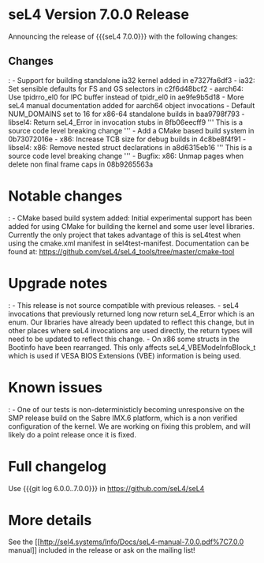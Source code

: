# seL4 Version 7.0.0 Release
 Announcing the release of {{{seL4
7.0.0}}} with the following changes:

## Changes


:   -   Support for building standalone ia32 kernel added in e7327fa6df3
    -   ia32: Set sensible defaults for FS and GS selectors in
        c2f6d48bcf2
    -   aarch64: Use tpidrro\_el0 for IPC buffer instead of tpidr\_el0
        in ae9fe9b5d18
    -   More seL4 manual documentation added for aarch64 object
        invocations
    -   Default NUM\_DOMAINS set to 16 for x86-64 standalone builds in
        baa9798f793
    -   libsel4: Return seL4\_Error in invocation stubs in 8fb06eecff9
        ''' This is a source code level breaking change '''
    -   Add a CMake based build system in 0b73072016e
    -   x86: Increase TCB size for debug builds in 4c8be8f4f91
    -   libsel4: x86: Remove nested struct declarations in a8d6315eb16
        ''' This is a source code level breaking change '''
    -   Bugfix: x86: Unmap pages when delete non final frame caps in
        08b9265563a

# Notable changes


:   -   CMake based build system added: Initial experimental support has
        been added for using CMake for building the kernel and some user
        level libraries. Currently the only project that takes advantage
        of this is seL4test when using the cmake.xml manifest
        in sel4test-manifest. Documentation can be found at:
        <https://github.com/seL4/seL4_tools/tree/master/cmake-tool>

# Upgrade notes


:   -   This release is not source compatible with previous releases.
    -   seL4 invocations that previously returned long now return
        seL4\_Error which is an enum. Our libraries have already been
        updated to reflect this change, but in other places where seL4
        invocations are used directly, the return types will need to be
        updated to reflect this change.
    -   On x86 some structs in the Bootinfo have been rearranged. This
        only affects seL4\_VBEModeInfoBlock\_t which is used if VESA
        BIOS Extensions (VBE) information is being used.

# Known issues


:   -   One of our tests is non-deterministicly becoming unresponsive on
        the SMP release build on the Sabre IMX.6 platform, which is a
        non verified configuration of the kernel. We are working on
        fixing this problem, and will likely do a point release once it
        is fixed.

# Full changelog
 Use {{{git log 6.0.0..7.0.0}}} in
<https://github.com/seL4/seL4>

# More details
 See the
\[\[<http://sel4.systems/Info/Docs/seL4-manual-7.0.0.pdf%7C7.0.0>
manual\]\] included in the release or ask on the mailing list!
